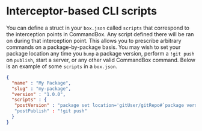 # Interceptor-based CLI scripts

You can define a struct in your `box.json` called `scripts` that correspond to the interception points in CommandBox.  Any script defined there will be ran on during that interception point.  This allows you to prescribe arbitrary commands on a package-by-package basis.  You may wish to set your package location any time you `bump` a package version, perform a `!git push` on `publish`, start a server, or any other valid CommandBox command.  Below is an example of some `scripts` in a `box.json`.

```json
{
  "name" : "My Package",
  "slug" : "my-package",
  "version" : "1.0.0",
  "scripts" : {
   "postVersion" : "package set location='gitUser/gitRepo#`package version`'"
   "postPublish" : "!git push"
  }
}
```